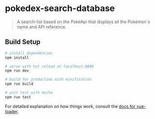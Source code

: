 # pokedex-search-database

> A search-list based on the PokeApi that displays all the Pokémon´s name and API reference.

## Build Setup

``` bash
# install dependencies
npm install

# serve with hot reload at localhost:8080
npm run dev

# build for production with minification
npm run build

# unit test with mocha
npm run test
```

For detailed explanation on how things work, consult the [docs for vue-loader](http://vuejs.github.io/vue-loader).
